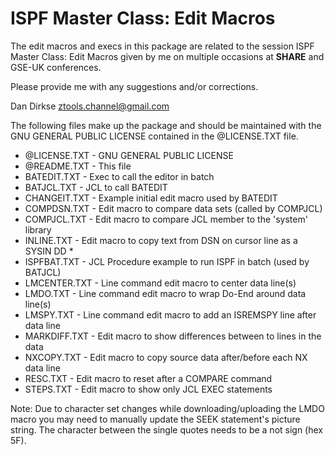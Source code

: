 # ISPF Master Class: Edit Macros
The edit macros and execs in this package are related to the
session ISPF Master Class: Edit Macros given by me on multiple
occasions at **SHARE** and GSE-UK conferences.

Please provide me with any suggestions and/or corrections.

Dan Dirkse
ztools.channel@gmail.com


The following files make up the package and should be maintained with
the GNU GENERAL PUBLIC LICENSE contained in the @LICENSE.TXT file.

- @LICENSE.TXT - GNU GENERAL PUBLIC LICENSE
- @README.TXT  - This file
- BATEDIT.TXT  - Exec to call the editor in batch
- BATJCL.TXT   - JCL to call BATEDIT
- CHANGEIT.TXT - Example initial edit macro used by BATEDIT
- COMPDSN.TXT  - Edit macro to compare data sets (called by COMPJCL)
- COMPJCL.TXT  - Edit macro to compare JCL member to the 'system' library
- INLINE.TXT   - Edit macro to copy text from DSN on cursor line as a SYSIN DD *
- ISPFBAT.TXT  - JCL Procedure example to run ISPF in batch (used by BATJCL)
- LMCENTER.TXT - Line command edit macro to center data line(s)
- LMDO.TXT     - Line command edit macro to wrap Do-End around data line(s)
- LMSPY.TXT    - Line command edit macro to add an ISREMSPY line after data line
- MARKDIFF.TXT - Edit macro to show differences between to lines in the data
- NXCOPY.TXT   - Edit macro to copy source data after/before each NX data line
- RESC.TXT     - Edit macro to reset after a COMPARE command
- STEPS.TXT    - Edit macro to show only JCL EXEC statements

Note: Due to character set changes while downloading/uploading the LMDO macro
      you may need to manually update the SEEK statement's picture string.
      The character between the single quotes needs to be a not sign (hex 5F).
